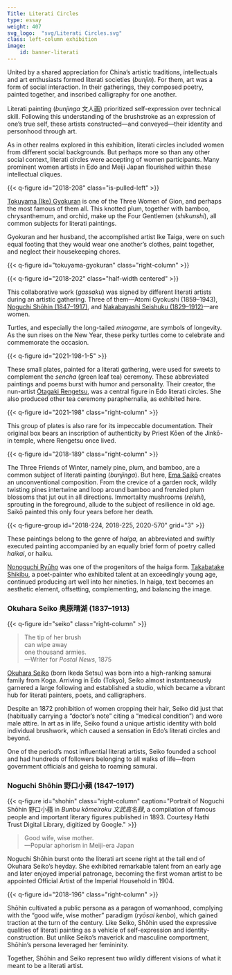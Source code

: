 ```yaml
---
Title: Literati Circles
type: essay
weight: 407
svg_logo:  "svg/Literati Circles.svg"
class: left-column exhibition
image: 
    id: banner-literati
---
```


United by a shared appreciation for China’s artistic traditions, intellectuals and art enthusiasts formed literati societies (*bunjin*). For them, art was a form of social interaction. In their gatherings, they composed poetry, painted together, and inscribed calligraphy for one another.

Literati painting (*bunjinga* <span lang="ja">文人画</span>) prioritized self-expression over technical skill. Following this understanding of the brushstroke as an expression of one’s true self, these artists constructed—and conveyed—their identity and personhood through art.

As in other realms explored in this exhibition, literati circles included women from different social backgrounds. But perhaps more so than any other social context, literati circles were accepting of women participants. Many prominent women artists in Edo and Meiji Japan flourished within these intellectual cliques.

{{< q-figure id="2018-208" class="is-pulled-left" >}}

[Tokuyama (Ike) Gyokuran](/artists/#Tokuyama-(Ike)-Gyokuran-徳山(池)玉瀾/) is one of the Three Women of Gion, and perhaps the most famous of them all. This knotted plum, together with bamboo, chrysanthemum, and orchid, make up the Four Gentlemen (*shikunshi*), all common subjects for literati paintings.

Gyokuran and her husband, the accomplished artist Ike Taiga, were on such equal footing that they would wear one another’s clothes, paint together, and neglect their housekeeping chores.

{{< q-figure id="tokuyama-gyokuran" class="right-column" >}}


<div class="spacer spacer-300"></div>

{{< q-figure id="2018-202" class="half-width centered" >}}

This collaborative work (*gassaku*) was signed by different literati artists during an artistic gathering. Three of them—Atomi Gyokushi (1859–1943), [Noguchi Shōhin (1847–1917)](/artists/#Noguchi-Shōhin-野口小蘋/), and [Nakabayashi Seishuku (1829–1912)](/artists/#Nakabayashi-Seishuku-中林清淑/)—are women.

Turtles, and especially the long-tailed *minogame*, are symbols of longevity. As the sun rises on the New Year, these perky turtles come to celebrate and commemorate the occasion.

<div class="spacer spacer-300"></div>

{{< q-figure id="2021-198-1-5" >}}

These small plates, painted for a literati gathering, were used for sweets to complement the *sencha* (green leaf tea) ceremony. These abbreviated paintings and poems burst with humor and personality. Their creator, the nun-artist [Ōtagaki Rengetsu](/artists/#Ōtagaki-Rengetsu-太田垣蓮月/), was a central figure in Edo literati circles. She also produced other tea ceremony paraphernalia, as exhibited here.

{{< q-figure id="2021-198" class="right-column" >}}

This group of plates is also rare for its impeccable documentation. Their original box bears an inscription of authenticity by Priest Kōen of the Jinkō-in temple, where Rengetsu once lived.

<div class="spacer spacer-300"></div>

{{< q-figure id="2018-189" class="right-column" >}}

The Three Friends of Winter, namely pine, plum, and bamboo, are a common subject of literati painting (*bunjinga*). But here, [Ema Saikō](/artists/#Ema-Saikō-江馬細香/) creates an unconventional composition. From the crevice of a garden rock, wildly twisting pines intertwine and loop around bamboo and frenzied plum blossoms that jut out in all directions. Immortality mushrooms (*reishi*), sprouting in the foreground, allude to the subject of resilience in old age. Saikō painted this only four years before her death.

<div class="spacer spacer-300"></div>

{{< q-figure-group id="2018-224, 2018-225, 2020-570" grid="3" >}}

These paintings belong to the genre of *haiga*, an abbreviated and swiftly executed painting accompanied by an equally brief form of poetry called *haikai*, or haiku.

[Nonoguchi Ryūho](/artists/#Nonoguchi-Ryūho-野々口立圃/) was one of the progenitors of the haiga form. [Takabatake Shikibu](/artists/#Takabatake-Shikibu-高畠式部/), a poet-painter who exhibited talent at an exceedingly young age, continued producing art well into her nineties. In haiga, text becomes an aesthetic element, offsetting, complementing, and balancing the image.

<div class="spacer spacer-300"></div>

### Okuhara Seiko <span lang="ja">奥原晴湖</span> (1837–1913)

{{< q-figure id="seiko" class="right-column" >}}

>The tip of her brush<br />
>can wipe away<br />
>one thousand armies.<br />
>—Writer for *Postal News*, 1875

[Okuhara Seiko](/artists/#Okuhara-Seiko-奥原晴湖/) (born Ikeda Setsu) was born into a high-ranking samurai family from Koga. Arriving in Edo (Tokyo), Seiko almost instantaneously garnered a large following and established a studio, which became a vibrant hub for literati painters, poets, and calligraphers.

Despite an 1872 prohibition of women cropping their hair, Seiko did just that (habitually carrying a “doctor’s note” citing a “medical condition”) and wore male attire. In art as in life, Seiko found a unique artistic identity with bold individual brushwork, which caused a sensation in Edo’s literati circles and beyond.

One of the period’s most influential literati artists, Seiko founded a school and had hundreds of followers belonging to all walks of life—from government officials and geisha to roaming samurai.

<div class="spacer spacer-100"></div>

### Noguchi Shōhin <span lang="ja">野口小蘋</span> (1847–1917)

{{< q-figure id="shohin" class="right-column" caption="Portrait of Noguchi Shōhin 野口小蘋 in *Bunbu kōmeiroku 文武高名録*, a compilation of famous people and important literary figures published in 1893. Courtesy Hathi Trust Digital Library, digitized by Google." >}}

>Good wife, wise mother.<br />
>—Popular aphorism in Meiji-era Japan

Noguchi Shōhin burst onto the literati art scene right at the tail end of Okuhara Seiko’s heyday. She exhibited remarkable talent from an early age and later enjoyed imperial patronage, becoming the first woman artist to be appointed Official Artist of the Imperial Household in 1904.

{{< q-figure id="2018-196" class="right-column" >}}

Shōhin cultivated a public persona as a paragon of womanhood, complying with the “good wife, wise mother” paradigm (*ryōsai kenbo*), which gained traction at the turn of the century. Like Seiko, Shōhin used the expressive qualities of literati painting as a vehicle of self-expression and identity-construction. But unlike Seiko’s maverick and masculine comportment, Shōhin’s persona leveraged her femininity.

Together, Shōhin and Seiko represent two wildly different visions of what it meant to be a literati artist.